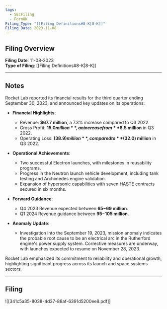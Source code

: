 ```yaml
---
tags:
  - SECFiling
  - Form8K
Filing_Type: "[[Filing Definitions#8-K|8-K]]"
Filing_Date: 2023-11-08  
---
```

## Filing Overview

**Filing Date**: 11-08-2023  
**Type of Filing**: [[Filing Definitions#8-K|8-K]]  

---
## Notes

Rocket Lab reported its financial results for the third quarter ending September 30, 2023, and announced key updates on its operations:

- **Financial Highlights**:
  - Revenue: **$67.7 million**, a 7.3% increase compared to Q3 2022.
  - Gross Profit: **$15.0 million**, an increase from **$8.5 million** in Q3 2022.
  - Operating Loss: **$(38.9) million**, compared to **$(32.0) million** in Q3 2022.

- **Operational Achievements**:
  - Two successful Electron launches, with milestones in reusability programs.
  - Progress in the Neutron launch vehicle development, including tank testing and Archimedes engine validation.
  - Expansion of hypersonic capabilities with seven HASTE contracts secured in six months.

- **Forward Guidance**:
  - Q4 2023 Revenue expected between **$65-$69 million**.
  - Q1 2024 Revenue guidance between **$95-$105 million**.

- **Anomaly Update**:
  - Investigation into the September 19, 2023, mission anomaly indicates the probable root cause to be an electrical arc in the Rutherford engine's power supply system. Corrective measures are underway, with launches expected to resume on November 28, 2023.

Rocket Lab emphasized its commitment to reliability and operational growth, highlighting significant progress across its launch and space systems sectors.

---
## Filing

![[341c5a35-8038-4d37-88af-6391d5200ee8.pdf]]
